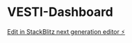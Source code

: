 # VESTI-Dashboard

[Edit in StackBlitz next generation editor ⚡️](https://stackblitz.com/~/github.com/MiamiFan1050/VESTI-Dashboard)